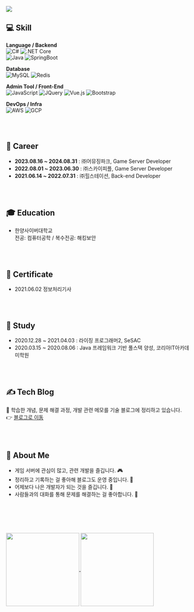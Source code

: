 <img src="https://capsule-render.vercel.app/api?type=waving&color=fe8c00,ff2d55&height=200&section=header&text=Hello%20and%20welcome%20to%20shine's%20GitHub!👋&fontSize=30&fontAlignY=40" />


## :computer: Skill

**Language / Backend**  
![C#](https://img.shields.io/badge/C%23-68217A?style=flat&logo=csharp&logoColor=white)
![.NET Core](https://img.shields.io/badge/.NET_Core-512BD4?style=flat&logo=dotnet&logoColor=white)  
![Java](https://img.shields.io/badge/Java-007396?style=flat&logo=java&logoColor=white)
![SpringBoot](https://img.shields.io/badge/SpringBoot-6DB33F?style=flat&logo=springboot&logoColor=white)

**Database**  
![MySQL](https://img.shields.io/badge/MySQL-4479A1?style=flat&logo=mysql&logoColor=white)
![Redis](https://img.shields.io/badge/Redis-DC382D?style=flat&logo=redis&logoColor=white)

**Admin Tool / Front-End**  
![JavaScript](https://img.shields.io/badge/JavaScript-F7DF1E?style=flat&logo=javascript&logoColor=black)
![JQuery](https://img.shields.io/badge/JQuery-0769AD?style=flat&logo=jquery&logoColor=white)
![Vue.js](https://img.shields.io/badge/Vue.js-4FC08D?style=flat&logo=vue.js&logoColor=white)
![Bootstrap](https://img.shields.io/badge/Bootstrap-7952B3?style=flat&logo=bootstrap&logoColor=white)

**DevOps / Infra**  
![AWS](https://img.shields.io/badge/AWS-232F3E?style=flat&logo=amazonaws&logoColor=white)
![GCP](https://img.shields.io/badge/GCP-4285F4?style=flat&logo=googlecloud&logoColor=white)

<br><br>

## :office: Career

- **2023.08.16 ~ 2024.08.31** : ㈜어뮤징파크, Game Server Developer
- **2022.08.01 ~ 2023.06.30** : ㈜스카이피플, Game Server Developer
- **2021.06.14 ~ 2022.07.31** : ㈜힐스테이션, Back-end Developer

<br><br>

## 🎓 Education

- 한양사이버대학교  
  전공: 컴퓨터공학 / 복수전공: 해킹보안

<br><br>

## 📜 Certificate

- 2021.06.02 정보처리기사

<br><br>

## 📖 Study

- 2020.12.28 ~ 2021.04.03 : 라이징 프로그래머2, SeSAC
- 2020.03.15 ~ 2020.08.06 : Java 프레임워크 기반 풀스택 양성, 코리아IT아카데미학원

<br><br>

## ✍️ Tech Blog

📝 학습한 개념, 문제 해결 과정, 개발 관련 메모를 기술 블로그에 정리하고 있습니다. <br>
👉 [블로그로 이동](https://shine94.tistory.com/)

<br><br>

## 🌱 About Me

- 게임 서버에 관심이 많고, 관련 개발을 즐깁니다. 🎮  
- 정리하고 기록하는 걸 좋아해 블로그도 운영 중입니다. 📝  
- 어제보다 나은 개발자가 되는 것을 즐깁니다. 🌱  
- 사람들과의 대화를 통해 문제를 해결하는 걸 좋아합니다. 💬

<br><br><br><br>

<a href="https://github.com/anuraghazra/github-readme-stats">
  <img height=200 align="center" src="https://github-readme-stats.vercel.app/api?username=binna&show_icons=true&theme=tokyonight" />
</a>
<a href="https://github.com/anuraghazra/convoychat">
  <img height=200 align="center" src="https://github-readme-stats.vercel.app/api/top-langs?username=binna&layout=compact&langs_count=8&card_width=320&show_icons=true&theme=tokyonight" />
</a>
